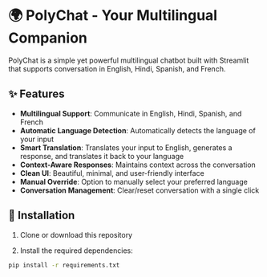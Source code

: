 # 🌍 PolyChat - Your Multilingual Companion

PolyChat is a simple yet powerful multilingual chatbot built with Streamlit that supports conversation in English, Hindi, Spanish, and French.

## ✨ Features

- **Multilingual Support**: Communicate in English, Hindi, Spanish, and French
- **Automatic Language Detection**: Automatically detects the language of your input
- **Smart Translation**: Translates your input to English, generates a response, and translates it back to your language
- **Context-Aware Responses**: Maintains context across the conversation
- **Clean UI**: Beautiful, minimal, and user-friendly interface
- **Manual Override**: Option to manually select your preferred language
- **Conversation Management**: Clear/reset conversation with a single click

## 🚀 Installation

1. Clone or download this repository

2. Install the required dependencies:
```bash
pip install -r requirements.txt
